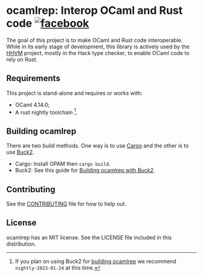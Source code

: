 # ocamlrep: Interop OCaml and Rust code [![facebook](https://circleci.com/gh/facebook/ocamlrep.svg?style=svg)](https://app.circleci.com/pipelines/github/facebook/ocamlrep)

The goal of this project is to make OCaml and Rust code interoperable. While in its early stage of development, this library is actively used by the [HHVM](https://github.com/facebook/hhvm) project, mostly in the Hack type checker, to enable OCaml code to rely on Rust.

## Requirements
This project is stand-alone and requires or works with:
  - OCaml 4.14.0;
  - A rust nightly toolchain [^1].

[^1]: If you plan on using Buck2 for [building ocamlrep](#building-ocamlrep) we recommend `nightly-2023-01-24` at this time.

## Building ocamlrep

There are two build methods. One way is to use [Cargo](https://doc.rust-lang.org/cargo/guide/cargo-home.html) and the other is to use [Buck2](https://buck2.build/).

- Cargo: Install OPAM then `cargo build`.
- Buck2: See this guide for [Building ocamlrep with Buck2](README-BUCK.md).

## Contributing
See the [CONTRIBUTING](CONTRIBUTING.md) file for how to help out.

## License
ocamlrep has an MIT license. See the LICENSE file included in this distribution.
